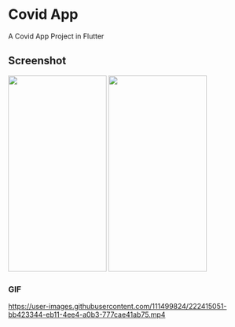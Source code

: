 # Covid App

A Covid App Project in Flutter 

## Screenshot
<img src="https://user-images.githubusercontent.com/111499824/222415099-20946058-90cb-4ea3-84a7-a4371a74b625.jpg" alt="" data-canonical-src="https://gyazo.com/eb5c5741b6a9a16c692170a41a49c858.png" width="200" height="400" />
<img src="https://user-images.githubusercontent.com/111499824/222415136-0b1c0ec4-51e0-4bc4-bb80-25ad376f6652.jpg" alt="" data-canonical-src="https://gyazo.com/eb5c5741b6a9a16c692170a41a49c858.png" width="200" height="400" />


### GIF
https://user-images.githubusercontent.com/111499824/222415051-bb423344-eb11-4ee4-a0b3-777cae41ab75.mp4



